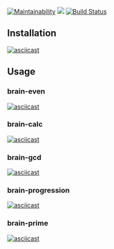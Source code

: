 [![Maintainability](https://api.codeclimate.com/v1/badges/d5cb7713d1079b8e0119/maintainability)](https://codeclimate.com/github/Eugene-94/project-lvl1-s438/maintainability)
<a href="https://codeclimate.com/github/Eugene-94/project-lvl1-s438/test_coverage"><img src="https://api.codeclimate.com/v1/badges/d5cb7713d1079b8e0119/test_coverage" /></a>
[![Build Status](https://travis-ci.com/Eugene-94/project-lvl1-s438.svg?branch=master)](https://travis-ci.com/Eugene-94/project-lvl1-s438)

## Installation
[![asciicast](https://asciinema.org/a/225637.png)](https://asciinema.org/a/225625)

## Usage
### brain-even
[![asciicast](https://asciinema.org/a/225625.png)](https://asciinema.org/a/225625)

### brain-calc
[![asciicast](https://asciinema.org/a/225643.png)](https://asciinema.org/a/225643)

### brain-gcd
[![asciicast](https://asciinema.org/a/225908.png)](https://asciinema.org/a/225908)

### brain-progression
[![asciicast](https://asciinema.org/a/225963.png)](https://asciinema.org/a/225963)

### brain-prime
[![asciicast](https://asciinema.org/a/226127.png)](https://asciinema.org/a/226127)
